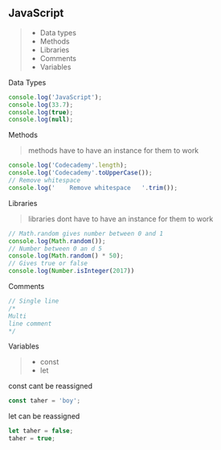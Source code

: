 ## JavaScript 
> - Data types
> - Methods
> - Libraries
> - Comments  
> - Variables

Data Types

```javascript
console.log('JavaScript');
console.log(33.7);
console.log(true);
console.log(null);
```

Methods
> methods have to have an instance for them to work 

```javascript
console.log('Codecademy'.length); 
console.log('Codecademy'.toUpperCase()); 
// Remove whitespace
console.log('    Remove whitespace   '.trim()); 

```

Libraries
> libraries dont have to have an instance for them to work 

```javascript
// Math.random gives number between 0 and 1
console.log(Math.random()); 
// Number between 0 an d 5
console.log(Math.random() * 50); 
// Gives true or false 
console.log(Number.isInteger(2017))
```

Comments

```javascript
// Single line
/* 
Multi
line comment 
*/
```

Variables 
> - const
> - let

const cant be reassigned 
```javascript
const taher = 'boy';
```

let can be reassigned
```javascript
let taher = false;
taher = true;
```

